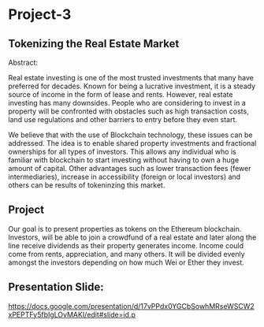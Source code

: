# Project-3

## Tokenizing the Real Estate Market

Abstract: 

Real estate investing is one of the most trusted investments that many have preferred for decades. 
Known for being a lucrative investment, it is a steady source of income in the form of lease and rents.
However, real estate investing has many downsides. People who are considering to invest in a property will be confronted with obstacles such as high transaction costs, land use regulations and other barriers to entry before they even start.

We believe that with the use of Blockchain technology, these issues can be addressed.
The idea is to enable shared property investments and fractional ownerships for all types of investors. 
This allows any individual who is familiar with blockchain to start investing without having to own a huge amount of capital.
Other advantages such as lower transaction fees (fewer intermediaries), increase in accessibility (foreign or local investors) and others can be results of tokeninzing this market.


## Project

Our goal is to present properties as tokens on the Ethereum blockchain. 
Investors, will be able to join a crowdfund of a real estate and later along the line receive dividends as their property generates income. 
Income could come from rents, appreciation, and many others. It will be divided evenly amongst the investors depending on how much Wei or Ether they invest.


## Presentation Slide:

https://docs.google.com/presentation/d/17vPPdx0YGCbSowhMRseWSCW2xPEPTFy5fbIgLOvMAKI/edit#slide=id.p


